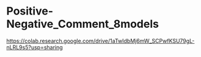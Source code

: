 # Positive-Negative_Comment_8models

https://colab.research.google.com/drive/1aTwIdbMj6mW_SCPwfKSU79gL-nLRL9s5?usp=sharing
